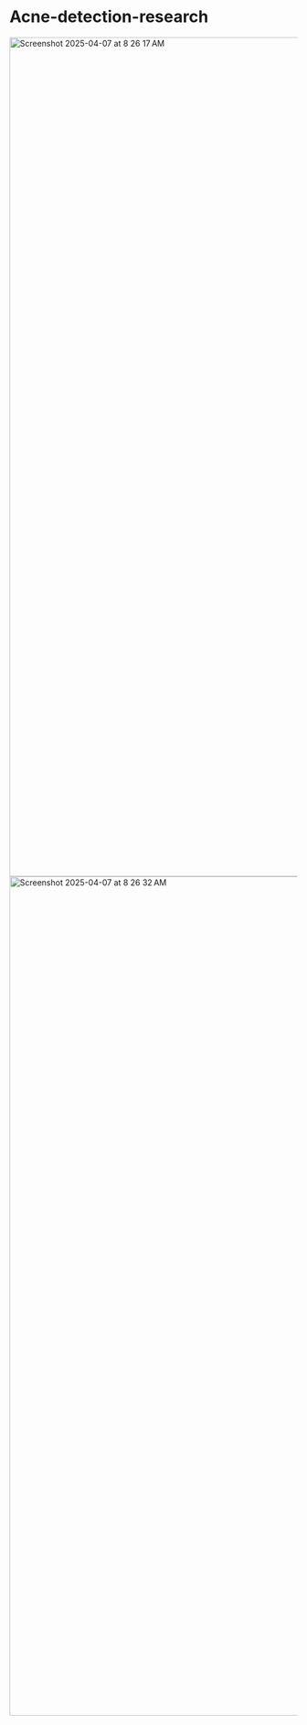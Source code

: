 # Acne-detection-research
<img width="1468" alt="Screenshot 2025-04-07 at 8 26 17 AM" src="https://github.com/user-attachments/assets/d0a7062e-9c1e-4028-9ecd-4bfb3fb38a3f" />
<img width="1468" alt="Screenshot 2025-04-07 at 8 26 32 AM" src="https://github.com/user-attachments/assets/ad36937c-c4ce-44c4-9f43-3ed134954d5f" />
